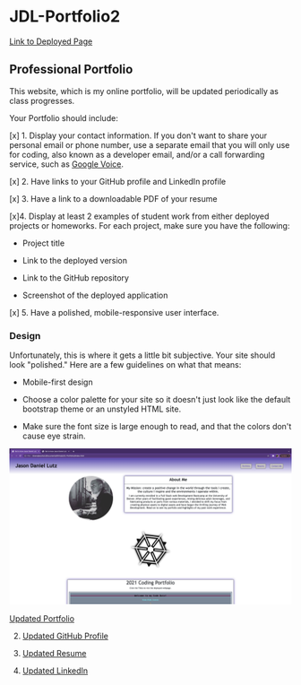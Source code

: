 # JDL-Portfolio2

[Link to Deployed Page](https://lutzjason92.github.io/JDL-Portfolio2/)

## Professional Portfolio

This website, which is my online portfolio, will be updated periodically as class progresses.

Your Portfolio should include:

[x] 1. Display your contact information. If you don't want to share your personal email or phone number, use a separate email that you will only use for coding, also known as a developer email, and/or a call forwarding service, such as [Google Voice](https://voice.google.com/).

[x] 2. Have links to your GitHub profile and LinkedIn profile

[x] 3. Have a link to a downloadable PDF of your resume

[x]4. Display at least 2 examples of student work from either deployed projects or homeworks. For each project, make sure you have the following:

- Project title

- Link to the deployed version

- Link to the GitHub repository

- Screenshot of the deployed application

[x] 5. Have a polished, mobile-responsive user interface.

### Design

Unfortunately, this is where it gets a little bit subjective. Your site should look
"polished." Here are a few guidelines on what that means:

- Mobile-first design

- Choose a color palette for your site so it doesn't just look like the default bootstrap theme or an unstyled HTML site.

- Make sure the font size is large enough to read, and that the colors don't cause eye strain.

![Screenshot](assets/images/deployedScreenshot.png)

[Updated Portfolio](https://lutzjason92.github.io/JDL-Portfolio2/)

2. [Updated GitHub Profile](https://github.com/LutzJason92)

3. [Updated Resume](https://drive.google.com/file/d/1G0Gct3I7aLS30GZ6KtgGqgvqXxTA0DSe/view?usp=sharing)

4. [Updated LinkedIn](https://www.linkedin.com/in/jason-lutz-a0710a191/)
